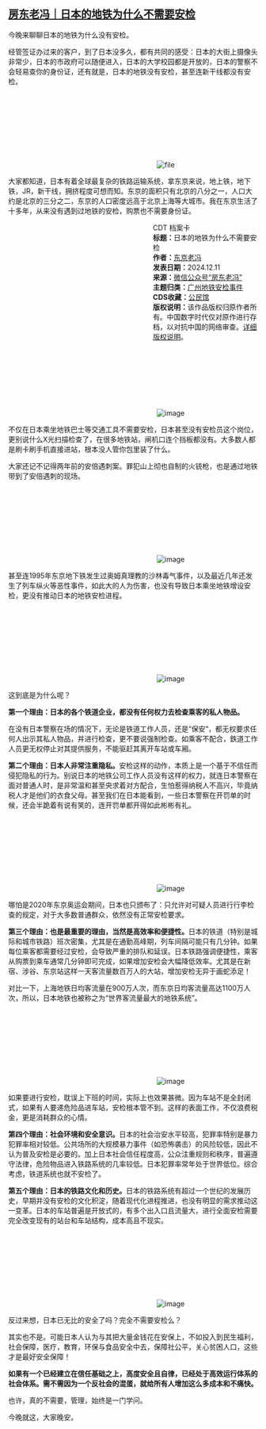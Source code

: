<!--1733918389000-->
[房东老冯｜日本的地铁为什么不需要安检](https://chinadigitaltimes.net/chinese/713853.html)
------

<p>今晚来聊聊日本的地铁为什么没有安检。</p><p>经管签证办过来的客户，到了日本没多久，都有共同的感受：日本的大街上摄像头非常少，日本的市政府可以随便进入，日本的大学校园都是开放的，日本的警察不会轻易查你的身份证，还有就是，日本的地铁没有安检，甚至连新干线都没有安检。</p><p><img decoding="async" src="data:image/svg+xml,%3Csvg%20xmlns='http://www.w3.org/2000/svg'%20viewBox='0%200%200%200'%3E%3C/svg%3E" alt="file" data-lazy-src="https://chinadigitaltimes.net/chinese/files/2024/12/image-1733918225405.png"><noscript><img decoding="async" src="https://chinadigitaltimes.net/chinese/files/2024/12/image-1733918225405.png" alt="file"></noscript></p><p>大家都知道，日本有着全球最复杂的铁路运输系统，拿东京来说，地上铁，地下铁，JR，新干线，拥挤程度可想而知。东京的面积只有北京的八分之一，人口大约是北京的三分之二，东京的人口密度远高于北京上海等大城市。我在东京生活了十多年，从来没有遇到过地铁的安检，购票也不需要身份证。</p><div style="width:42%;float:right;padding-left:20px"><div class="su-spoiler su-spoiler-style-fancy su-spoiler-icon-chevron-circle" data-scroll-offset="0" data-anchor-in-url="no"><div class="su-spoiler-title" tabindex="0" role="button"><span class="su-spoiler-icon"></span>CDT 档案卡</div><div class="su-spoiler-content su-u-clearfix su-u-trim"><strong>标题：</strong>日本的地铁为什么不需要安检<br><strong>作者：</strong><a href="https://chinadigitaltimes.net/space/房东老冯" target="_blank">东京老冯</a><br><strong>发表日期：</strong>2024.12.11<br><strong>来源：</strong><a href="https://web.archive.org/web/*/https://mp.weixin.qq.com/s/lvbfk3fwASjLFUUanKVNhg" target="_blank">微信公众号“房东老冯”</a><br><strong>主题归类：</strong><a href="https://chinadigitaltimes.net/space/广州地铁安检事件" target="_blank">广州地铁安检事件</a><br><strong>CDS收藏：</strong><a href="https://chinadigitaltimes.net/space/%E5%85%AC%E6%B0%91%E9%A6%86" target="_blank" rel="noopener">公民馆</a><br><strong>版权说明：</strong>该作品版权归原作者所有。中国数字时代仅对原作进行存档，以对抗中国的网络审查。<a href="https://chinadigitaltimes.net/chinese/copyright">详细版权说明</a>。</div></div></div><p><img decoding="async" src="data:image/svg+xml,%3Csvg%20xmlns='http://www.w3.org/2000/svg'%20viewBox='0%200%200%200'%3E%3C/svg%3E" alt="image" data-lazy-src="https://chinadigitaltimes.net/chinese/files/2024/12/post-713853-67597eb5967ad."><noscript><img decoding="async" src="https://chinadigitaltimes.net/chinese/files/2024/12/post-713853-67597eb5967ad." alt="image"></noscript></p><p>不仅在日本乘坐地铁巴士等交通工具不需要安检，日本甚至没有安检员这个岗位，更别说什么X光扫描检查了，在很多地铁站，闸机口连个挡板都没有。大多数人都是刷卡刷手机直接进站，根本没人管你包里装了什么。</p><p>大家还记不记得两年前的安倍遇刺案。罪犯山上彻也自制的火铳枪，也是通过地铁带到了安倍遇刺的现场。</p><p><img decoding="async" src="data:image/svg+xml,%3Csvg%20xmlns='http://www.w3.org/2000/svg'%20viewBox='0%200%200%200'%3E%3C/svg%3E" alt="image" data-lazy-src="https://chinadigitaltimes.net/chinese/files/2024/12/post-713853-67597eb59e90c."><noscript><img decoding="async" src="https://chinadigitaltimes.net/chinese/files/2024/12/post-713853-67597eb59e90c." alt="image"></noscript></p><p>甚至连1995年东京地下铁发生过奥姆真理教的沙林毒气事件，以及最近几年还发生了列车纵火等恶性事件，如此大的人为伤害，也没有导致日本乘坐地铁增设安检，更没有推动日本的地铁安检进程。</p><p><img decoding="async" src="data:image/svg+xml,%3Csvg%20xmlns='http://www.w3.org/2000/svg'%20viewBox='0%200%200%200'%3E%3C/svg%3E" alt="image" data-lazy-src="https://chinadigitaltimes.net/chinese/files/2024/12/post-713853-67597eb5a6cfd."><noscript><img decoding="async" src="https://chinadigitaltimes.net/chinese/files/2024/12/post-713853-67597eb5a6cfd." alt="image"></noscript></p><p>这到底是为什么呢？</p><p><strong>第一个理由：日本的各个铁道企业，都没有任何权力去检查乘客的私人物品。</strong></p><p>在没有日本警察在场的情况下，无论是铁道工作人员，还是“保安“，都无权要求任何人出示其私人物品，并进行检查，更不要说强制检查。如乘客不配合，鉄道工作人员更无权停止对其提供服务，不能驱赶其离开车站或车厢。</p><p><strong>第二个理由：日本人非常注重隐私。</strong>安检这样的动作，本质上是一个基于不信任而侵犯隐私的行为。别说日本的地铁公司工作人员没有这样的权力，就连日本警察在面对普通人时，是非常温和甚至央求着对方配合，生怕惹得纳税人不高兴，毕竟纳税人才是他们的衣食父母。甚至我们在日本能看到，一些日本警察在开罚单的时候，还会半跪着有说有笑的，连开罚单都开得如此彬彬有礼。</p><p><img decoding="async" src="data:image/svg+xml,%3Csvg%20xmlns='http://www.w3.org/2000/svg'%20viewBox='0%200%200%200'%3E%3C/svg%3E" alt="image" data-lazy-src="https://chinadigitaltimes.net/chinese/files/2024/12/post-713853-67597eb5ae0c7."><noscript><img decoding="async" src="https://chinadigitaltimes.net/chinese/files/2024/12/post-713853-67597eb5ae0c7." alt="image"></noscript></p><p>哪怕是2020年东京奥运会期间，日本也只颁布了：只允许对可疑人员进行行李检查的规定，对于大多数普通群众，依然没有正常安检要求。</p><p><strong>第三个理由：也是最重要的理由，当然是高效率和便捷性。</strong>日本的铁道（特别是城际和城市铁路）班次密集，尤其是在通勤高峰期，列车间隔可能只有几分钟。如果每位乘客都需要经过安检，会导致严重的排队和延误。日本铁路强调便捷性，乘客从购票到乘车通常几分钟即可完成，如果增加安检会大幅降低效率。尤其是在新宿、涉谷、东京站这样一天客流量数百万人的大站，增加安检无异于画蛇添足！</p><p>对比一下，上海地铁日均客流量在900万人次，而东京日均客流量高达1100万人次，所以，日本地铁也被称之为“世界客流量最大的地铁系统”。</p><p><img decoding="async" src="data:image/svg+xml,%3Csvg%20xmlns='http://www.w3.org/2000/svg'%20viewBox='0%200%200%200'%3E%3C/svg%3E" alt="image" data-lazy-src="https://chinadigitaltimes.net/chinese/files/2024/12/post-713853-67597eb5b5730."><noscript><img decoding="async" src="https://chinadigitaltimes.net/chinese/files/2024/12/post-713853-67597eb5b5730." alt="image"></noscript></p><p>如果要进行安检，耽误上下班的时间，实际上也效果甚微。因为车站不是全封闭式，如果有人要递危险品进车站，安检根本管不到。这样的表面工作，不仅浪费税金，更是消耗群众的心情。</p><p><strong>第四个理由：社会环境和安全意识。</strong>日本的社会治安水平较高，犯罪率特别是暴力犯罪率相对较低。公共场所的大规模暴力事件（如恐怖袭击）的风险较低，因此不认为普及安检是必要的。加上日本社会信任程度高，公众注重规则和秩序，普遍遵守法律，危险物品进入铁路系统的几率较低。日本犯罪率常年处于世界低位。综合考虑，铁道系统也就不安检了。</p><p><strong>第五个理由：日本的铁路文化和历史。</strong>日本的铁路系统有超过一个世纪的发展历史，早期并没有安检的文化积淀，随着现代化进程推进，也没有明显的需求推动这一变革。日本的车站普遍是开放式的，有多个出入口且流量大，进行全面安检需要完全改变现有的站台和车站结构，成本高且不现实。</p><p><img decoding="async" src="data:image/svg+xml,%3Csvg%20xmlns='http://www.w3.org/2000/svg'%20viewBox='0%200%200%200'%3E%3C/svg%3E" alt="image" data-lazy-src="https://chinadigitaltimes.net/chinese/files/2024/12/post-713853-67597eb5c01ad."><noscript><img decoding="async" src="https://chinadigitaltimes.net/chinese/files/2024/12/post-713853-67597eb5c01ad." alt="image"></noscript></p><p>反过来想，日本已无比的安全了吗？完全不需要安检么？</p><p>其实也不是。可能日本人认为与其把大量金钱花在安保上，不如投入到民生福利，社会保障，医疗，教育，环保与食品安全中去，保障社公平，关心贫困人口，这些才是最好安全保障！</p><p><strong>如果有一个已经建立在信任基础之上，高度安全且自律，已经处于高效运行体系的社会体系。需不需因为一个反社会的混蛋，就给所有人增加这么多成本和不痛快。</strong></p><p>也许，真的不需要，管理，始终是一门学问。</p><p>今晚就这，大家晚安。</p><div class="addtoany_share_save_container addtoany_content addtoany_content_bottom"><div class="a2a_kit a2a_kit_size_32 addtoany_list" data-a2a-url="https://chinadigitaltimes.net/chinese/713853.html" data-a2a-title="房东老冯｜日本的地铁为什么不需要安检"><a class="a2a_button_facebook" href="https://www.addtoany.com/add_to/facebook?linkurl=https%3A%2F%2Fchinadigitaltimes.net%2Fchinese%2F713853.html&amp;linkname=%E6%88%BF%E4%B8%9C%E8%80%81%E5%86%AF%EF%BD%9C%E6%97%A5%E6%9C%AC%E7%9A%84%E5%9C%B0%E9%93%81%E4%B8%BA%E4%BB%80%E4%B9%88%E4%B8%8D%E9%9C%80%E8%A6%81%E5%AE%89%E6%A3%80" title="Facebook" rel="nofollow noopener" target="_blank"></a><a class="a2a_button_twitter" href="https://www.addtoany.com/add_to/twitter?linkurl=https%3A%2F%2Fchinadigitaltimes.net%2Fchinese%2F713853.html&amp;linkname=%E6%88%BF%E4%B8%9C%E8%80%81%E5%86%AF%EF%BD%9C%E6%97%A5%E6%9C%AC%E7%9A%84%E5%9C%B0%E9%93%81%E4%B8%BA%E4%BB%80%E4%B9%88%E4%B8%8D%E9%9C%80%E8%A6%81%E5%AE%89%E6%A3%80" title="Twitter" rel="nofollow noopener" target="_blank"></a><a class="a2a_button_telegram" href="https://www.addtoany.com/add_to/telegram?linkurl=https%3A%2F%2Fchinadigitaltimes.net%2Fchinese%2F713853.html&amp;linkname=%E6%88%BF%E4%B8%9C%E8%80%81%E5%86%AF%EF%BD%9C%E6%97%A5%E6%9C%AC%E7%9A%84%E5%9C%B0%E9%93%81%E4%B8%BA%E4%BB%80%E4%B9%88%E4%B8%8D%E9%9C%80%E8%A6%81%E5%AE%89%E6%A3%80" title="Telegram" rel="nofollow noopener" target="_blank"></a><a class="a2a_button_reddit" href="https://www.addtoany.com/add_to/reddit?linkurl=https%3A%2F%2Fchinadigitaltimes.net%2Fchinese%2F713853.html&amp;linkname=%E6%88%BF%E4%B8%9C%E8%80%81%E5%86%AF%EF%BD%9C%E6%97%A5%E6%9C%AC%E7%9A%84%E5%9C%B0%E9%93%81%E4%B8%BA%E4%BB%80%E4%B9%88%E4%B8%8D%E9%9C%80%E8%A6%81%E5%AE%89%E6%A3%80" title="Reddit" rel="nofollow noopener" target="_blank"></a><a class="a2a_button_whatsapp" href="https://www.addtoany.com/add_to/whatsapp?linkurl=https%3A%2F%2Fchinadigitaltimes.net%2Fchinese%2F713853.html&amp;linkname=%E6%88%BF%E4%B8%9C%E8%80%81%E5%86%AF%EF%BD%9C%E6%97%A5%E6%9C%AC%E7%9A%84%E5%9C%B0%E9%93%81%E4%B8%BA%E4%BB%80%E4%B9%88%E4%B8%8D%E9%9C%80%E8%A6%81%E5%AE%89%E6%A3%80" title="WhatsApp" rel="nofollow noopener" target="_blank"></a><a class="a2a_button_email" href="https://www.addtoany.com/add_to/email?linkurl=https%3A%2F%2Fchinadigitaltimes.net%2Fchinese%2F713853.html&amp;linkname=%E6%88%BF%E4%B8%9C%E8%80%81%E5%86%AF%EF%BD%9C%E6%97%A5%E6%9C%AC%E7%9A%84%E5%9C%B0%E9%93%81%E4%B8%BA%E4%BB%80%E4%B9%88%E4%B8%8D%E9%9C%80%E8%A6%81%E5%AE%89%E6%A3%80" title="Email" rel="nofollow noopener" target="_blank"></a><a class="a2a_button_copy_link" href="https://www.addtoany.com/add_to/copy_link?linkurl=https%3A%2F%2Fchinadigitaltimes.net%2Fchinese%2F713853.html&amp;linkname=%E6%88%BF%E4%B8%9C%E8%80%81%E5%86%AF%EF%BD%9C%E6%97%A5%E6%9C%AC%E7%9A%84%E5%9C%B0%E9%93%81%E4%B8%BA%E4%BB%80%E4%B9%88%E4%B8%8D%E9%9C%80%E8%A6%81%E5%AE%89%E6%A3%80" title="Copy Link" rel="nofollow noopener" target="_blank"></a><a class="a2a_dd addtoany_share_save addtoany_share" href="https://www.addtoany.com/share"></a></div></div>
